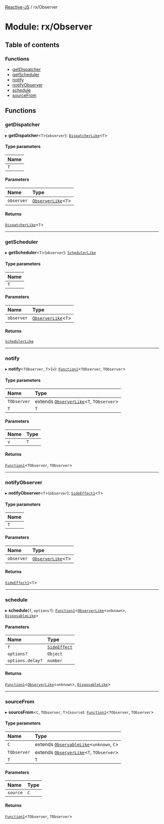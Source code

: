 [Reactive-JS](../README.md) / rx/Observer

# Module: rx/Observer

## Table of contents

### Functions

- [getDispatcher](rx_Observer.md#getdispatcher)
- [getScheduler](rx_Observer.md#getscheduler)
- [notify](rx_Observer.md#notify)
- [notifyObserver](rx_Observer.md#notifyobserver)
- [schedule](rx_Observer.md#schedule)
- [sourceFrom](rx_Observer.md#sourcefrom)

## Functions

### getDispatcher

▸ **getDispatcher**<`T`\>(`observer`): [`DispatcherLike`](../interfaces/scheduling.DispatcherLike.md)<`T`\>

#### Type parameters

| Name |
| :------ |
| `T` |

#### Parameters

| Name | Type |
| :------ | :------ |
| `observer` | [`ObserverLike`](../interfaces/rx.ObserverLike.md)<`T`\> |

#### Returns

[`DispatcherLike`](../interfaces/scheduling.DispatcherLike.md)<`T`\>

___

### getScheduler

▸ **getScheduler**<`T`\>(`observer`): [`SchedulerLike`](../interfaces/scheduling.SchedulerLike.md)

#### Type parameters

| Name |
| :------ |
| `T` |

#### Parameters

| Name | Type |
| :------ | :------ |
| `observer` | [`ObserverLike`](../interfaces/rx.ObserverLike.md)<`T`\> |

#### Returns

[`SchedulerLike`](../interfaces/scheduling.SchedulerLike.md)

___

### notify

▸ **notify**<`TObserver`, `T`\>(`v`): [`Function1`](functions.md#function1)<`TObserver`, `TObserver`\>

#### Type parameters

| Name | Type |
| :------ | :------ |
| `TObserver` | extends [`ObserverLike`](../interfaces/rx.ObserverLike.md)<`T`, `TObserver`\> |
| `T` | `T` |

#### Parameters

| Name | Type |
| :------ | :------ |
| `v` | `T` |

#### Returns

[`Function1`](functions.md#function1)<`TObserver`, `TObserver`\>

___

### notifyObserver

▸ **notifyObserver**<`T`\>(`observer`): [`SideEffect1`](functions.md#sideeffect1)<`T`\>

#### Type parameters

| Name |
| :------ |
| `T` |

#### Parameters

| Name | Type |
| :------ | :------ |
| `observer` | [`ObserverLike`](../interfaces/rx.ObserverLike.md)<`T`\> |

#### Returns

[`SideEffect1`](functions.md#sideeffect1)<`T`\>

___

### schedule

▸ **schedule**(`f`, `options?`): [`Function1`](functions.md#function1)<[`ObserverLike`](../interfaces/rx.ObserverLike.md)<`unknown`\>, [`DisposableLike`](../interfaces/util.DisposableLike.md)\>

#### Parameters

| Name | Type |
| :------ | :------ |
| `f` | [`SideEffect`](functions.md#sideeffect) |
| `options?` | `Object` |
| `options.delay?` | `number` |

#### Returns

[`Function1`](functions.md#function1)<[`ObserverLike`](../interfaces/rx.ObserverLike.md)<`unknown`\>, [`DisposableLike`](../interfaces/util.DisposableLike.md)\>

___

### sourceFrom

▸ **sourceFrom**<`C`, `TObserver`, `T`\>(`source`): [`Function1`](functions.md#function1)<`TObserver`, `TObserver`\>

#### Type parameters

| Name | Type |
| :------ | :------ |
| `C` | extends [`ObservableLike`](../interfaces/rx.ObservableLike.md)<`unknown`, `C`\> |
| `TObserver` | extends [`ObserverLike`](../interfaces/rx.ObserverLike.md)<`T`, `TObserver`\> |
| `T` | `T` |

#### Parameters

| Name | Type |
| :------ | :------ |
| `source` | `C` |

#### Returns

[`Function1`](functions.md#function1)<`TObserver`, `TObserver`\>
